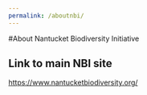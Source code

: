 ```yaml
---
permalink: /aboutnbi/
---
```


#About Nantucket Biodiversity Initiative

## Link to main NBI site

https://www.nantucketbiodiversity.org/

